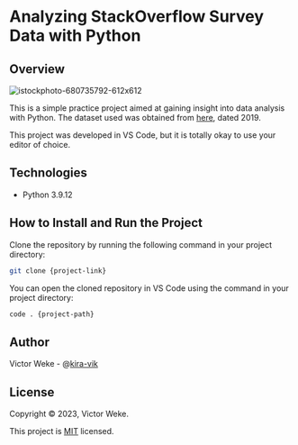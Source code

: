 # Analyzing StackOverflow Survey Data with Python
## Overview

![istockphoto-680735792-612x612](https://github.com/kira-vik/Analyzing-StackOverflow-Survey-Data-with-Python/assets/35596661/1680874b-d07f-456b-b854-d2547d01a537)

This is a simple practice project aimed at gaining insight into data analysis with Python. 
The dataset used was obtained from [here](https://insights.stackoverflow.com/survey), dated 2019. 

This project was developed in VS Code, but it is totally okay to use your editor of choice. 


## Technologies
- Python 3.9.12


## How to Install and Run the Project
Clone the repository by running the following command in your project directory:

```bash
git clone {project-link}
```

You can open the cloned repository in VS Code using the command in your project directory:
```bash
code . {project-path}
```


## Author
Victor Weke - @[kira-vik](https://github.com/kira-vik)


## License
Copyright © 2023, Victor Weke.

This project is [MIT](https://choosealicense.com/licenses/mit/) licensed.
